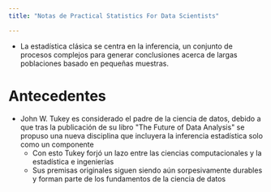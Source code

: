 ```yaml
---
title: "Notas de Practical Statistics For Data Scientists"

---
```


- La estadística clásica se centra en la inferencia, un conjunto de procesos complejos para generar conclusiones acerca de largas poblaciones basado en pequeñas muestras. 
 
# Antecedentes 
- John W. Tukey es considerado el padre de la ciencia de datos, debido a que tras la publicación de su libro "The Future of Data Analysis" se propuso una nueva disciplina que incluyera la inferencia estadística solo como un componente 
	- Con esto Tukey forjó un lazo entre las ciencias computacionales y la estadística e ingenierías 
	- Sus premisas originales siguen siendo aún sorpesivamente durables y forman parte de los fundamentos de la ciencia de datos 

